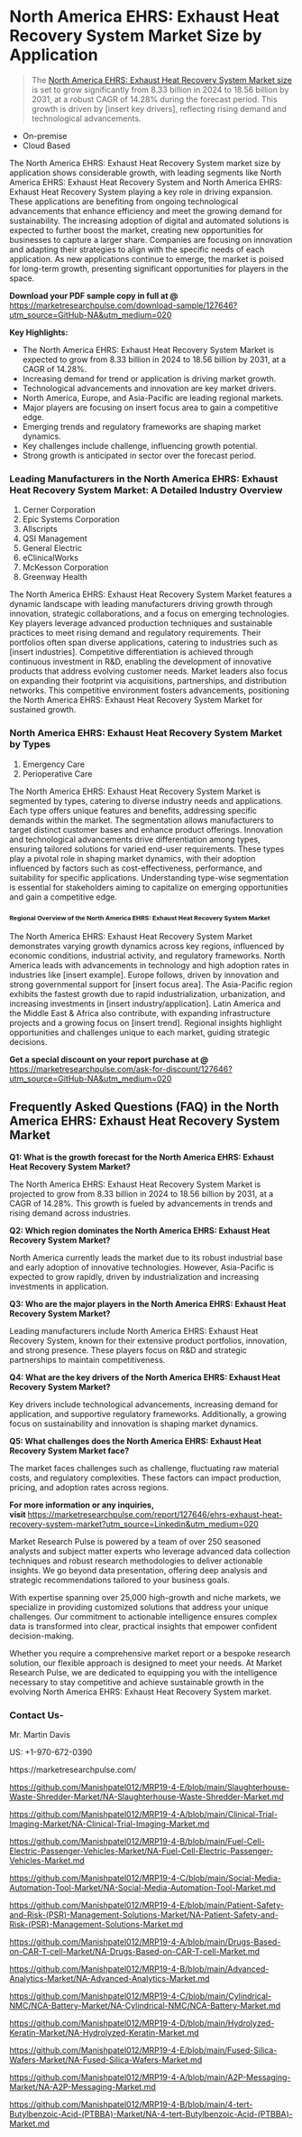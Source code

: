 <h1>North America EHRS: Exhaust Heat Recovery System Market&nbsp;Size by Application</h1><blockquote><p>The <a href="https://marketresearchpulse.com/download-sample/127646?utm_source=GitHub-NA&amp;utm_medium=020">North America EHRS: Exhaust Heat Recovery System Market size</a> is set to grow significantly from 8.33 billion in 2024 to 18.56 billion by 2031, at a robust CAGR of 14.28% during the forecast period. This growth is driven by [insert key drivers], reflecting rising demand and technological advancements.</p></blockquote><ul><li>On-premise <li> Cloud Based</li></ul><p>The North America EHRS: Exhaust Heat Recovery System market size by application shows considerable growth, with leading segments like North America EHRS: Exhaust Heat Recovery System and North America EHRS: Exhaust Heat Recovery System playing a key role in driving expansion. These applications are benefiting from ongoing technological advancements that enhance efficiency and meet the growing demand for sustainability. The increasing adoption of digital and automated solutions is expected to further boost the market, creating new opportunities for businesses to capture a larger share. Companies are focusing on innovation and adapting their strategies to align with the specific needs of each application. As new applications continue to emerge, the market is poised for long-term growth, presenting significant opportunities for players in the space.</p><p><strong>Download your PDF sample copy in full at @ </strong><a href="https://marketresearchpulse.com/download-sample/127646?utm_source=GitHub-NA&amp;utm_medium=020">https://marketresearchpulse.com/download-sample/127646?utm_source=GitHub-NA&amp;utm_medium=020</a></p><p><strong>Key Highlights: </strong></p><ul><li>The North America EHRS: Exhaust Heat Recovery System Market is expected to grow from 8.33 billion in 2024 to 18.56 billion by 2031, at a CAGR of 14.28%.</li><li>Increasing demand for trend or application is driving market growth.</li><li>Technological advancements and innovation are key market drivers.</li><li>North America, Europe, and Asia-Pacific are leading regional markets.</li><li>Major players are focusing on insert focus area to gain a competitive edge.</li><li>Emerging trends and regulatory frameworks are shaping market dynamics.</li><li>Key challenges include challenge, influencing growth potential.</li><li>Strong growth is anticipated in sector over the forecast period.</li></ul><h3>Leading Manufacturers in the North America EHRS: Exhaust Heat Recovery System Market: A Detailed Industry Overview</h3><ol><li>Cerner Corporation</li><li>Epic Systems Corporation</li><li>Allscripts</li><li>QSI Management</li><li>General Electric</li><li>eClinicalWorks</li><li>McKesson Corporation</li><li>Greenway Health</li></ol><div class="flex max-w-full flex-col flex-grow"><div class="min-h-8 text-message flex w-full flex-col items-end gap-2 whitespace-normal break-words [.text-message+&amp;]:mt-5" dir="auto" data-message-author-role="assistant" data-message-id="fd8432e4-4910-450d-b182-61b7bfb0a01f" data-message-model-slug="gpt-4o"><div class="flex w-full flex-col gap-1 empty:hidden first:pt-[3px]"><div class="markdown prose w-full break-words dark:prose-invert light"><p>The North America EHRS: Exhaust Heat Recovery System Market features a dynamic landscape with leading manufacturers driving growth through innovation, strategic collaborations, and a focus on emerging technologies. Key players leverage advanced production techniques and sustainable practices to meet rising demand and regulatory requirements. Their portfolios often span diverse applications, catering to industries such as [insert industries]. Competitive differentiation is achieved through continuous investment in R&amp;D, enabling the development of innovative products that address evolving customer needs. Market leaders also focus on expanding their footprint via acquisitions, partnerships, and distribution networks. This competitive environment fosters advancements, positioning the North America EHRS: Exhaust Heat Recovery System Market for sustained growth.</p></div></div></div></div><h3>North America EHRS: Exhaust Heat Recovery System Market by Types</h3><ol><li>Emergency Care <li> Perioperative Care</li></ol><div class="flex max-w-full flex-col flex-grow"><div class="min-h-8 text-message flex w-full flex-col items-end gap-2 whitespace-normal break-words [.text-message+&amp;]:mt-5" dir="auto" data-message-author-role="assistant" data-message-id="084470be-0bb7-4664-bddf-5156b4f41249" data-message-model-slug="gpt-4o-mini"><div class="flex w-full flex-col gap-1 empty:hidden first:pt-[3px]"><div class="markdown prose w-full break-words dark:prose-invert light"><p>The North America EHRS: Exhaust Heat Recovery System Market is segmented by types, catering to diverse industry needs and applications. Each type offers unique features and benefits, addressing specific demands within the market. The segmentation allows manufacturers to target distinct customer bases and enhance product offerings. Innovation and technological advancements drive differentiation among types, ensuring tailored solutions for varied end-user requirements. These types play a pivotal role in shaping market dynamics, with their adoption influenced by factors such as cost-effectiveness, performance, and suitability for specific applications. Understanding type-wise segmentation is essential for stakeholders aiming to capitalize on emerging opportunities and gain a competitive edge.</p></div></div></div></div><h3><span style="font-size: 11px;">Regional Overview of the North America EHRS: Exhaust Heat Recovery System Market</span></h3><div class="flex max-w-full flex-col flex-grow"><div class="min-h-8 text-message flex w-full flex-col items-end gap-2 whitespace-normal break-words [.text-message+&amp;]:mt-5" dir="auto" data-message-author-role="assistant" data-message-id="e9038762-ce64-4e30-91c9-9bd413514231" data-message-model-slug="gpt-4o-mini"><div class="flex w-full flex-col gap-1 empty:hidden first:pt-[3px]"><div class="markdown prose w-full break-words dark:prose-invert light"><p>The North America EHRS: Exhaust Heat Recovery System Market demonstrates varying growth dynamics across key regions, influenced by economic conditions, industrial activity, and regulatory frameworks. North America leads with advancements in technology and high adoption rates in industries like [insert example]. Europe follows, driven by innovation and strong governmental support for [insert focus area]. The Asia-Pacific region exhibits the fastest growth due to rapid industrialization, urbanization, and increasing investments in [insert industry/application]. Latin America and the Middle East &amp; Africa also contribute, with expanding infrastructure projects and a growing focus on [insert trend]. Regional insights highlight opportunities and challenges unique to each market, guiding strategic decisions.</p></div></div></div></div><p><strong>Get a special discount on your report purchase at @ </strong><a href="https://marketresearchpulse.com/ask-for-discount/127646?utm_source=GitHub-NA&amp;utm_medium=020">https://marketresearchpulse.com/ask-for-discount/127646?utm_source=GitHub-NA&amp;utm_medium=020</a></p><h2>Frequently Asked Questions (FAQ) in the North America EHRS: Exhaust Heat Recovery System Market</h2><p><strong>Q1: What is the growth forecast for the North America EHRS: Exhaust Heat Recovery System Market?</strong></p><p>The North America EHRS: Exhaust Heat Recovery System Market is projected to grow from 8.33 billion in 2024 to 18.56 billion by 2031, at a CAGR of 14.28%. This growth is fueled by advancements in trends and rising demand across industries.</p><p><strong>Q2: Which region dominates the North America EHRS: Exhaust Heat Recovery System Market?</strong></p><p>North America currently leads the market due to its robust industrial base and early adoption of innovative technologies. However, Asia-Pacific is expected to grow rapidly, driven by industrialization and increasing investments in application.</p><p><strong>Q3: Who are the major players in the North America EHRS: Exhaust Heat Recovery System Market?</strong></p><p>Leading manufacturers include North America EHRS: Exhaust Heat Recovery System, known for their extensive product portfolios, innovation, and strong presence. These players focus on R&amp;D and strategic partnerships to maintain competitiveness.</p><p><strong>Q4: What are the key drivers of the North America EHRS: Exhaust Heat Recovery System Market?</strong></p><p>Key drivers include technological advancements, increasing demand for application, and supportive regulatory frameworks. Additionally, a growing focus on sustainability and innovation is shaping market dynamics.</p><p><strong>Q5: What challenges does the North America EHRS: Exhaust Heat Recovery System Market face?</strong></p><p>The market faces challenges such as challenge, fluctuating raw material costs, and regulatory complexities. These factors can impact production, pricing, and adoption rates across regions.</p><p><strong>For more information or any inquiries, visit&nbsp;</strong><a href="https://marketresearchpulse.com/report/127646/ehrs-exhaust-heat-recovery-system-market?utm_source=Linkedin&utm_medium=020">https://marketresearchpulse.com/report/127646/ehrs-exhaust-heat-recovery-system-market?utm_source=Linkedin&utm_medium=020</a></p><p>Market Research Pulse is powered by a team of over 250 seasoned analysts and subject matter experts who leverage advanced data collection techniques and robust research methodologies to deliver actionable insights. We go beyond data presentation, offering deep analysis and strategic recommendations tailored to your business goals.</p><p>With expertise spanning over 25,000 high-growth and niche markets, we specialize in providing customized solutions that address your unique challenges. Our commitment to actionable intelligence ensures complex data is transformed into clear, practical insights that empower confident decision-making.</p><p>Whether you require a comprehensive market report or a bespoke research solution, our flexible approach is designed to meet your needs. At Market Research Pulse, we are dedicated to equipping you with the intelligence necessary to stay competitive and achieve sustainable growth in the evolving North America EHRS: Exhaust Heat Recovery System market.</p><h3><strong>Contact Us-</strong></h3><p>Mr. Martin Davis</p><p>US: +1-970-672-0390</p><p>https://marketresearchpulse.com/</p><p><a href="https://github.com/Manishpatel012/MRP19-4-E/blob/main/Slaughterhouse-Waste-Shredder-Market/NA-Slaughterhouse-Waste-Shredder-Market.md">https://github.com/Manishpatel012/MRP19-4-E/blob/main/Slaughterhouse-Waste-Shredder-Market/NA-Slaughterhouse-Waste-Shredder-Market.md</a></p><p><a href="https://github.com/Manishpatel012/MRP19-4-A/blob/main/Clinical-Trial-Imaging-Market/NA-Clinical-Trial-Imaging-Market.md">https://github.com/Manishpatel012/MRP19-4-A/blob/main/Clinical-Trial-Imaging-Market/NA-Clinical-Trial-Imaging-Market.md</a></p><p><a href="https://github.com/Manishpatel012/MRP19-4-B/blob/main/Fuel-Cell-Electric-Passenger-Vehicles-Market/NA-Fuel-Cell-Electric-Passenger-Vehicles-Market.md">https://github.com/Manishpatel012/MRP19-4-B/blob/main/Fuel-Cell-Electric-Passenger-Vehicles-Market/NA-Fuel-Cell-Electric-Passenger-Vehicles-Market.md</a></p><p><a href="https://github.com/Manishpatel012/MRP19-4-C/blob/main/Social-Media-Automation-Tool-Market/NA-Social-Media-Automation-Tool-Market.md">https://github.com/Manishpatel012/MRP19-4-C/blob/main/Social-Media-Automation-Tool-Market/NA-Social-Media-Automation-Tool-Market.md</a></p><p><a href="https://github.com/Manishpatel012/MRP19-4-E/blob/main/Patient-Safety-and-Risk-(PSR)-Management-Solutions-Market/NA-Patient-Safety-and-Risk-(PSR)-Management-Solutions-Market.md">https://github.com/Manishpatel012/MRP19-4-E/blob/main/Patient-Safety-and-Risk-(PSR)-Management-Solutions-Market/NA-Patient-Safety-and-Risk-(PSR)-Management-Solutions-Market.md</a></p><p><a href="https://github.com/Manishpatel012/MRP19-4-A/blob/main/Drugs-Based-on-CAR-T-cell-Market/NA-Drugs-Based-on-CAR-T-cell-Market.md">https://github.com/Manishpatel012/MRP19-4-A/blob/main/Drugs-Based-on-CAR-T-cell-Market/NA-Drugs-Based-on-CAR-T-cell-Market.md</a></p><p><a href="https://github.com/Manishpatel012/MRP19-4-B/blob/main/Advanced-Analytics-Market/NA-Advanced-Analytics-Market.md">https://github.com/Manishpatel012/MRP19-4-B/blob/main/Advanced-Analytics-Market/NA-Advanced-Analytics-Market.md</a></p><p><a href="https://github.com/Manishpatel012/MRP19-4-C/blob/main/Cylindrical-NMC/NCA-Battery-Market/NA-Cylindrical-NMC/NCA-Battery-Market.md">https://github.com/Manishpatel012/MRP19-4-C/blob/main/Cylindrical-NMC/NCA-Battery-Market/NA-Cylindrical-NMC/NCA-Battery-Market.md</a></p><p><a href="https://github.com/Manishpatel012/MRP19-4-D/blob/main/Hydrolyzed-Keratin-Market/NA-Hydrolyzed-Keratin-Market.md">https://github.com/Manishpatel012/MRP19-4-D/blob/main/Hydrolyzed-Keratin-Market/NA-Hydrolyzed-Keratin-Market.md</a></p><p><a href="https://github.com/Manishpatel012/MRP19-4-E/blob/main/Fused-Silica-Wafers-Market/NA-Fused-Silica-Wafers-Market.md">https://github.com/Manishpatel012/MRP19-4-E/blob/main/Fused-Silica-Wafers-Market/NA-Fused-Silica-Wafers-Market.md</a></p><p><a href="https://github.com/Manishpatel012/MRP19-4-A/blob/main/A2P-Messaging-Market/NA-A2P-Messaging-Market.md">https://github.com/Manishpatel012/MRP19-4-A/blob/main/A2P-Messaging-Market/NA-A2P-Messaging-Market.md</a></p><p><a href="https://github.com/Manishpatel012/MRP19-4-B/blob/main/4-tert-Butylbenzoic-Acid-(PTBBA)-Market/NA-4-tert-Butylbenzoic-Acid-(PTBBA)-Market.md">https://github.com/Manishpatel012/MRP19-4-B/blob/main/4-tert-Butylbenzoic-Acid-(PTBBA)-Market/NA-4-tert-Butylbenzoic-Acid-(PTBBA)-Market.md</a></p>

